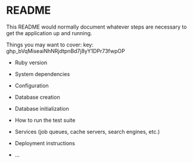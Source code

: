 # README

This README would normally document whatever steps are necessary to get the
application up and running.

Things you may want to cover:
key: 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

* Ruby version

* System dependencies

* Configuration

* Database creation

* Database initialization

* How to run the test suite

* Services (job queues, cache servers, search engines, etc.)

* Deployment instructions

* ...
